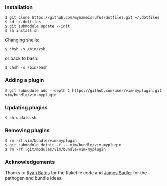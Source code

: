 ### Installation

    $ git clone https://github.com/mynameisrufus/dotfiles.git ~/.dotfiles
    $ cd ~/.dotfiles
    $ git submodule update --init
    $ sh install.sh

Changing shells:

    $ chsh -s /bin/zsh

or back to bash:

    $ chsh -s /bin/bash

### Adding a plugin

    $ git submodule add --depth 1 https://github.com/user/vim-myplugin.git vim/bundle/vim-myplugin

### Updating plugins

    $ sh update.sh

### Removing plugins

    $ rm -rf vim/bundle/vim-myplugin
    $ git submodule deinit -f -- vim/bundle/vim-myplugin
    $ rm -rf .git/modules/vim/bundle/vim-myplugin

### Acknowledgements

Thanks to [Ryan Bates]( http://github.com/ryanb/dotfiles) for the Rakefile code and [James Sadler](http://github.com/freshtonic/dotfiles) for the pathogen and bundle ideas.
